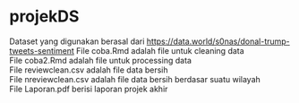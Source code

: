 # projekDS
Dataset yang digunakan berasal dari https://data.world/s0nas/donal-trump-tweets-sentiment
File coba.Rmd adalah file untuk cleaning data<br>
File coba2.Rmd adalah file untuk processing data<br>
File reviewclean.csv adalah file data bersih<br>
File nreviewclean.csv adalah file data bersih berdasar suatu wilayah<br>
File Laporan.pdf berisi laporan projek akhir
